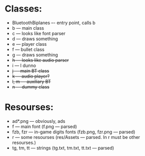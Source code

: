 # Classes:
* BluetoothBiplanes –- entry point, calls b
* b — main class
* c — looks like font parser
* d — draws something
* e — player class
* f — bullet class
* g — draws something
* ~~h — looks like audio parser~~
* i — I dunno
* ~~j — main BT class~~
* ~~k — audio player?~~
* ~~l, m — auxiliary BT~~
* ~~n — dummy class~~

# Resourses:
* ad*.png — obviously, ads
* f — main font (f.png — parsed)
* fzb, fzr — in-game digits fonts (fzb.png, fzr.png — parsed)
* r — some resourses (res/Assets — parsed. In r must be other resourses.)
* tg, tm, tt — strings (tg.txt, tm.txt, tt.txt — parsed)
